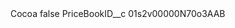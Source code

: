 <?xml version="1.0" encoding="UTF-8"?>
<CustomMetadata xmlns="http://soap.sforce.com/2006/04/metadata" xmlns:xsi="http://www.w3.org/2001/XMLSchema-instance" xmlns:xsd="http://www.w3.org/2001/XMLSchema">
    <label>Cocoa</label>
    <protected>false</protected>
    <values>
        <field>PriceBookID__c</field>
        <value xsi:type="xsd:string">01s2v00000N70o3AAB</value>
    </values>
</CustomMetadata>
